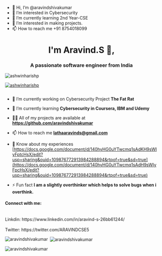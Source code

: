- 👋 Hi, I’m @aravindshivakumar
- 👀 I’m interested in Cybersecurity
- 🌱 I’m currently learning 2nd Year-CSE
- 💞️ I’m interested in making projects.
- 📫 How to reach me +91 8754018099

<!---
aravindshivakumar/aravindshivakumar is a ✨ special ✨ repository because its `README.md` (this file) appears on your GitHub profile.
You can click the Preview link to take a look at your changes.
--->
<h1 align="center"> I'm Aravind.S 👋, </h1>
<h3 align="center">A passionate software engineer from India</h3>

<p align="left"> <img src="https://komarev.com/ghpvc/?username=ashwinharishp&label=Profile%20views&color=0e75b6&style=flat" alt="ashwinharishp" /> </p>

<p align="left"> <a href="https://github.com/ryo-ma/github-profile-trophy"><img src="https://github-profile-trophy.vercel.app/?username=ashwinharishp" alt="ashwinharishp" /></a> </p>

<p align="left"> <a href="https://twitter.com/" target="blank"><img src="https://img.shields.io/twitter/follow/?logo=twitter&style=for-the-badge" alt="" /></a> </p>

- 🔭 I’m currently working on Cybersecurity Project **The Fat Rat**

- 🌱 I’m currently learning **Cybersecurity in Coursera, IBM and Udemy**

- 👨‍💻 All of my projects are available at **https://github.com/aravindshivakumar**

- 📫 How to reach me **lathaaravinds@gmail.com**

- 📄 Know about my experiences [https://docs.google.com/document/d/140hyHG0uYTwcmq1sAdKH9sWIyFptcHsX/edit?usp=sharing&ouid=109876772913984288894&rtpof=true&sd=true](https://docs.google.com/document/d/140hyHG0uYTwcmq1sAdH9sWIyFpcHsX/edit?usp=sharing&ouid=109876772913984288894&rtpof=true&sd=true)

- ⚡ Fun fact **I am a slightly overthinker which helps to solve bugs when i overthink.**

<h4 align="left">Connect with me:</br> </h4></br>
Linkdin: https://www.linkedin.com/in/aravind-s-26bb61244/  </br></br>
Twitter: https://twitter.com/ARAVINDCSE5  </br>

</h4>
<p align="left">
</p>


<p><img align="left" src="https://github-readme-stats.vercel.app/api/top-langs?username=aravindshivakumar&show_icons=true&locale=en&layout=compact" alt="aravindshivakumar" /></p>

<p>&nbsp;<img align="center" src="https://github-readme-stats.vercel.app/api?username=aravindshivakumar&show_icons=true&locale=en" alt="aravindshivakumar" /></p>

<p><img align="center" src="https://github-readme-streak-stats.herokuapp.com/?user=aravindshivakumar&" alt="aravindshivakumar" /></p>


